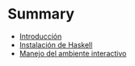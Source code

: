 # Summary

* [Introducción](intro.md)
* [Instalación de Haskell](capitulo1.md)
* [Manejo del ambiente interactivo](capitulo2.md)
